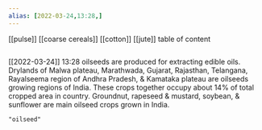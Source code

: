 ```yaml
---
alias: [2022-03-24,13:28,]
---
```

[[pulse]] [[coarse cereals]] [[cotton]] [[jute]]
table of content
```toc
```

[[2022-03-24]] 13:28
oilseeds are produced for extracting edible oils.
Drylands of Malwa plateau, Marathwada, Gujarat, Rajasthan, Telangana, Rayalseema region of Andhra Pradesh, & Kamataka plateau are oilseeds growing regions of India.
These crops together occupy about 14% of total cropped area in country.
Groundnut, rapeseed & mustard, soybean, & sunflower are main oilseed crops grown in India.
```query
"oilseed"
```